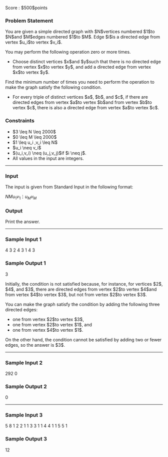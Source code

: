 
<div>

<span>

<span>

<p>
Score : $500$points
</p>

<div>

<section>

### **Problem Statement**

<p>
You are given a simple directed graph with $N$vertices numbered $1$to $N$and $M$edges numbered $1$to $M$. Edge $i$is a directed edge from vertex $u_i$to vertex $v_i$.
</p>

<p>
You may perform the following operation zero or more times.
</p>

<ul>

<li>
Choose distinct vertices $x$and $y$such that there is no directed edge from vertex $x$to vertex $y$, and add a directed edge from vertex $x$to vertex $y$.
</li>

</ul>

<p>
Find the minimum number of times you need to perform the operation to make the graph satisfy the following condition.
</p>

<ul>

<li>
For every triple of distinct vertices $a$, $b$, and $c$, if there are directed edges from vertex $a$to vertex $b$and from vertex $b$to vertex $c$, there is also a directed edge from vertex $a$to vertex $c$.
</li>

</ul>

</section>

</div>

<div>

<section>

### **Constraints**

<ul>

<li>
$3 \leq N \leq 2000$
</li>

<li>
$0 \leq M \leq 2000$
</li>

<li>
$1 \leq u_i ,v_i \leq N$
</li>

<li>
$u_i \neq v_i$
</li>

<li>
$(u_i,v_i) \neq (u_j,v_j)$if $i \neq j$.
</li>

<li>
All values in the input are integers.
</li>

</ul>

</section>

</div>

---

<div>

<div>

<section>

### **Input**

<p>
The input is given from Standard Input in the following format:
</p>

<div>

$N$$M$$u_1$$v_1$$\vdots$$u_M$$v_M$
</div>

</section>

</div>

<div>

<section>

### **Output**

<p>
Print the answer.
</p>

</section>

</div>

</div>

---

<div>

<section>

### **Sample Input 1**

<div>

4 3
2 4
3 1
4 3

</div>

</section>

</div>

<div>

<section>

### **Sample Output 1**

<div>

3

</div>

<p>
Initially, the condition is not satisfied because, for instance, for vertices $2$, $4$, and $3$, there are directed edges from vertex $2$to vertex $4$and from vertex $4$to vertex $3$, but not from vertex $2$to vertex $3$.
</p>

<p>
You can make the graph satisfy the condition by adding the following three directed edges:
</p>

<ul>

<li>
one from vertex $2$to vertex $3$,
</li>

<li>
one from vertex $2$to vertex $1$, and
</li>

<li>
one from vertex $4$to vertex $1$.
</li>

</ul>

<p>
On the other hand, the condition cannot be satisfied by adding two or fewer edges, so the answer is $3$.
</p>

</section>

</div>

---

<div>

<section>

### **Sample Input 2**

<div>

292 0

</div>

</section>

</div>

<div>

<section>

### **Sample Output 2**

<div>

0

</div>

</section>

</div>

---

<div>

<section>

### **Sample Input 3**

<div>

5 8
1 2
2 1
1 3
3 1
1 4
4 1
1 5
5 1

</div>

</section>

</div>

<div>

<section>

### **Sample Output 3**

<div>

12

</div>

</section>

</div>

</span>

</span>

</div>
